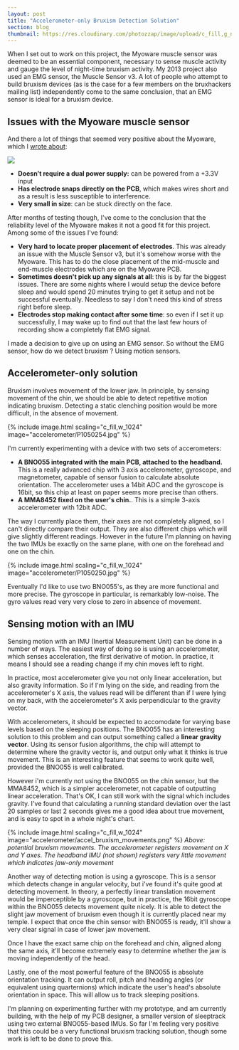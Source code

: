 ```yaml
---
layout: post
title: "Accelerometer-only Bruxism Detection Solution"
section: blog
thumbnail: https://res.cloudinary.com/photozzap/image/upload/c_fill,g_north,h_400,w_400/v1468048450/gc_website_blog/accelerometer/P1050250.jpg
---
```


When I set out to work on this project, the Myoware muscle sensor was deemed to be an essential component, necessary to sense muscle activity and gauge the level of night-time bruxism activity. My 2013 project also used an EMG sensor, the Muscle Sensor v3. A lot of people who attempt to build bruxism devices (as is the case for a few members on the bruxhackers mailing list) independently come to the same conclusion, that an EMG sensor is ideal for a bruxism device.

Issues with the Myoware muscle sensor
-------------------------------------

And there a lot of things that seemed very positive about the Myoware, which I <a href="/2015/10/01/designing-new-device/">wrote about</a>:

<img src="https://res.cloudinary.com/photozzap/image/upload/c_scale,w_1024/v1454817653/gc_website_blog/P2070010.jpg" class="img-responsive">

 * **Doesn’t require a dual power supply:** can be powered from a +3.3V input
 * **Has electrode snaps directly on the PCB**, which makes wires short and as a result is less susceptible to interference.
 * **Very small in size**: can be stuck directly on the face.

After months of testing though, I've come to the conclusion that the reliability level of the Myoware makes it not a good fit for this project. Among some of the issues I've found:

 * **Very hard to locate proper placement of electrodes**. This was already an issue with the Muscle Sensor v3, but it's somehow worse with the Myoware. This has to do the close placement of the mid-muscle and end-muscle electrodes which are on the Myoware PCB.
 * **Sometimes doesn't pick up any signals at all**: this is by far the biggest issues. There are some nights where I would setup the device before sleep and would spend 20 minutes trying to get it setup and not be successful eventually. Needless to say I don't need this kind of stress right before sleep.
 * **Electrodes stop making contact after some time**: so even if I set it up successfully, I may wake up to find out that the last few hours of recording show a completely flat EMG signal.
 
I made a decision to give up on using an EMG sensor. So without the EMG sensor, how do we detect bruxism ? Using motion sensors.

Accelerometer-only solution
---------------------------

Bruxism involves movement of the lower jaw. In principle, by sensing movement of the chin, we should be able to detect repetitive motion indicating bruxism. Detecting a static clenching position would be more difficult, in the absence of movement.

{% include image.html scaling="c_fill,w_1024" image="accelerometer/P1050254.jpg" %}

I'm currently experimenting with a device with two sets of accerometers:

* **A BNO055 integrated with the main PCB, attached to the headband.** This is a really advanced chip with 3 axis accelerometer, gyroscope, and magnetometer, capable of sensor fusion to calculate absolute orientation. The accelerometer uses a 14bit ADC and the gyroscope is 16bit, so this chip at least on paper seems more precise than others.
* **A MMA8452 fixed on the user's chin.**. This is a simple 3-axis accelerometer with 12bit ADC.

The way I currently place them, their axes are not completely aligned, so I can't directly compare their output. They are also different chips which will give slightly different readings. However in the future I'm planning on having the two IMUs be exactly on the same plane, with one on the forehead and one on the chin.

{% include image.html scaling="c_fill,w_1024" image="accelerometer/P1050250.jpg" %}

Eventually I'd like to use two BNO055's, as they are more functional and more precise. The gyroscope in particular, is remarkably low-noise. The gyro values read very very close to zero in absence of movement. 

Sensing motion with an IMU
--------------------------

Sensing motion with an IMU (Inertial Measurement Unit) can be done in a number of ways. The easiest way of doing so is using an accelerometer, which senses acceleration, the first derivative of motion. In practice, it means I should see a reading change if my chin moves left to right.

In practice, most accelerometer give you not only linear acceleration, but also gravity information. So if I'm lying on the side, and reading from the accelerometer's X axis, the values read will be different than if I were lying on my back, with the accelerometer's X axis perpendicular to the gravity vector.

With accelerometers, it should be expected to accomodate for varying base levels based on the sleeping positions. The BNO055 has an interesting solution to this problem and can output something called a **linear gravity vector**. Using its sensor fusion algorithms, the chip will attempt to determine where the gravity vector is, and output only what it thinks is true movement. This is an interesting feature that seems to work quite well, provided the BNO055 is well calibrated.

However i'm currently not using the BNO055 on the chin sensor, but the MMA8452, which is a simpler accelerometer, not capable of outputting linear acceleration. That's OK, I can still work with the signal which includes gravity. I've found that calculating a running standard deviation over the last 20 samples or last 2 seconds gives me a good idea about true movement, and is easy to spot in a whole night's chart.

{% include image.html scaling="c_fill,w_1024" image="accelerometer/accel_bruxism_movements.png" %}
*Above: potential bruxism movements. The accelerometer registers movement on X and Y axes. The headband IMU (not shown) registers very little movement which indicates jaw-only movement*

Another way of detecting motion is using a gyroscope. This is a sensor which detects change in angular velocity, but i've found it's quite good at detecting movement. In theory, a perfectly linear translation movement would be imperceptible by a gyroscope, but in practice, the 16bit gyroscope within the BNO055 detects movement quite nicely. It is able to detect the slight jaw movement of bruxism even though it is currently placed near my temple. I expect that once the chin sensor with BNO055 is ready, it'll show a very clear signal in case of lower jaw movement.

Once I have the exact same chip on the forehead and chin, aligned along the same axis, it'll become extremely easy to determine whether the jaw is moving independently of the head.

Lastly, one of the most powerful feature of the BNO055 is absolute orientation tracking. It can output roll, pitch and heading angles (or equivalent using quarternions) which indicate the user's head's absolute orientation in space. This will allow us to track sleeping positions.

I'm planning on experimenting further with my prototype, and am currently building, with the help of my PCB designer, a smaller version of sleeptrack using two external BNO055-based IMUs. So far I'm feeling very positive that this could be a very functional bruxism tracking solution, though some work is left to be done to prove this.